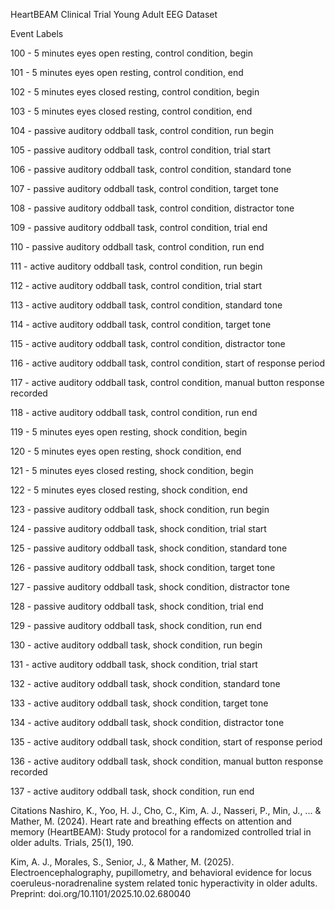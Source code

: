 HeartBEAM Clinical Trial Young Adult EEG Dataset

Event Labels 

100 - 5 minutes eyes open resting, control condition, begin

101 - 5 minutes eyes open resting, control condition, end

102 - 5 minutes eyes closed resting, control condition, begin

103 - 5 minutes eyes closed resting, control condition, end

104 - passive auditory oddball task, control condition, run begin

105 - passive auditory oddball task, control condition, trial start

106 - passive auditory oddball task, control condition, standard tone

107 - passive auditory oddball task, control condition, target tone

108 - passive auditory oddball task, control condition, distractor tone

109 - passive auditory oddball task, control condition, trial end

110 - passive auditory oddball task, control condition, run end


111 - active auditory oddball task, control condition, run begin

112 - active auditory oddball task, control condition, trial start

113 - active auditory oddball task, control condition, standard tone

114 - active auditory oddball task, control condition, target tone

115 - active auditory oddball task, control condition, distractor tone

116 - active auditory oddball task, control condition, start of response period

117 - active auditory oddball task, control condition, manual button response recorded

118 - active auditory oddball task, control condition, run end

119 - 5 minutes eyes open resting, shock condition, begin

120 - 5 minutes eyes open resting, shock condition, end

121 - 5 minutes eyes closed resting, shock condition, begin

122 - 5 minutes eyes closed resting, shock condition, end

123 - passive auditory oddball task, shock condition, run begin

124 - passive auditory oddball task, shock condition, trial start

125 - passive auditory oddball task, shock condition, standard tone

126 - passive auditory oddball task, shock condition, target tone

127 - passive auditory oddball task, shock condition, distractor tone

128 - passive auditory oddball task, shock condition, trial end

129 - passive auditory oddball task, shock condition, run end

130 - active auditory oddball task, shock condition, run begin

131 - active auditory oddball task, shock condition, trial start

132 - active auditory oddball task, shock condition, standard tone

133 - active auditory oddball task, shock condition, target tone

134 - active auditory oddball task, shock condition, distractor tone

135 - active auditory oddball task, shock condition, start of response period

136 - active auditory oddball task, shock condition, manual button response recorded

137 - active auditory oddball task, shock condition, run end

Citations
Nashiro, K., Yoo, H. J., Cho, C., Kim, A. J., Nasseri, P., Min, J., ... & Mather, M. (2024). Heart rate and breathing effects on attention and memory (HeartBEAM): Study protocol for a randomized controlled trial in older adults. Trials, 25(1), 190.

Kim, A. J., Morales, S., Senior, J., & Mather, M. (2025). Electroencephalography, pupillometry, and behavioral evidence for locus coeruleus-noradrenaline system related tonic hyperactivity in older adults. Preprint: doi.org/10.1101/2025.10.02.680040